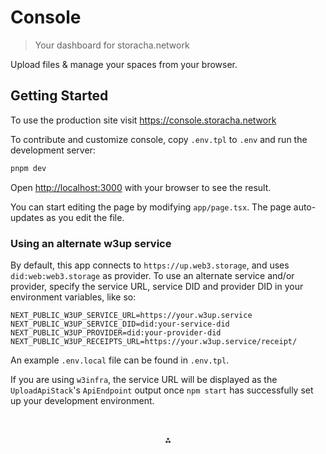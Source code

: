 # Console

> Your dashboard for storacha.network

Upload files & manage your spaces from your browser.

## Getting Started

To use the production site visit https://console.storacha.network

To contribute and customize console, copy `.env.tpl` to `.env` and run the development server:

```bash
pnpm dev
```

Open [http://localhost:3000](http://localhost:3000) with your browser to see the result.

You can start editing the page by modifying `app/page.tsx`. The page auto-updates as you edit the file.

### Using an alternate w3up service

By default, this app connects to `https://up.web3.storage`, and uses `did:web:web3.storage` as provider. To use an alternate service and/or provider, specify the service URL, service DID and provider DID in your environment variables, like so:

```
NEXT_PUBLIC_W3UP_SERVICE_URL=https://your.w3up.service
NEXT_PUBLIC_W3UP_SERVICE_DID=did:your-service-did
NEXT_PUBLIC_W3UP_PROVIDER=did:your-provider-did
NEXT_PUBLIC_W3UP_RECEIPTS_URL=https://your.w3up.service/receipt/
```

An example `.env.local` file can be found in `.env.tpl`.

If you are using `w3infra`, the service URL will be displayed as the `UploadApiStack`'s `ApiEndpoint` output once `npm start` has successfully set up your development environment.

<p style="text-align:center;padding-top:2rem">⁂</p>

